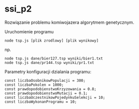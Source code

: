 # ssi_p2

Rozwiązanie problemu komiwojazera algorytmem genetycznym.

Uruchomienie programu

    node tsp.js [plik zrodlowy] [plik wynikowy]

np.

    node tsp.js dane/bier127.tsp wyniki/bier1.txt
    node tsp.js dane/pr144.tsp wyniki/pr1.txt

Parametry konfiguracji dzialania programu:

    const liczbaOsobnikowPopulacji = 300;
    const liczbaPokolen = 1000;
    const prawdopodobienstwoKrzyzowania = 0.8;
    const prawdopodobienstwoMutacji = 0.1;
    const liczbaUczestnikowPojedynkuSelekcji = 10;
    const liczbaWykonanProgramu = 10;